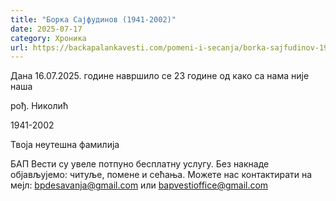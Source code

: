 ```yaml
---
title: "Борка Сајфудинов (1941-2002)"
date: 2025-07-17
category: Хроника
url: https://backapalankavesti.com/pomeni-i-secanja/borka-sajfudinov-1941-2002/
---
```


Дана 16.07.2025. године навршило се 23 године од како са нама није наша

рођ. Николић

1941-2002

Твоја неутешна фамилија

БАП Вести су увеле потпуно бесплатну услугу. Без накнаде објављујемо: читуље, помене и сећања. Можете нас контактирати на мејл: bpdesavanja@gmail.com или bapvestioffice@gmail.com
